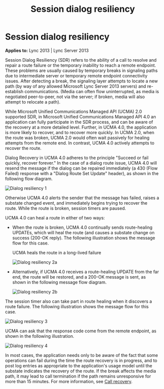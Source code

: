 ﻿---
title: Session dialog resiliency
TOCTitle: Session dialog resiliency
ms:assetid: 20d6e2ea-0d2b-46ef-a35e-7ce77dc282fd
ms:mtpsurl: https://msdn.microsoft.com/library/Dn465939(v=office.15)
ms:contentKeyID: 57102433
ms.date: 07/25/2014
mtps_version: v=office.15
---

# Session dialog resiliency


**Applies to:** Lync 2013 | Lync Server 2013

Session Dialog Resiliency (SDR) refers to the ability of a call to resolve and repair a route failure or the temporary inability to reach a remote endpoint. These problems are usually caused by temporary breaks in signaling paths due to intermediate server or temporary remote endpoint connectivity issues. After detecting a break, the signaling layer attempts to locate a new path (by way of any allowed Microsoft Lync Server 2013 servers) and re-establish communications. (Media can often flow uninterrupted, as media is negotiated peer-to-peer, not via the server; if broken, media will also attempt to relocate a path).

While Microsoft Unified Communications Managed API (UCMA) 2.0 supported SDR, in Microsoft Unified Communications Managed API 4.0 an application can fully participate in the SDR process, and can be aware of the recovery at a more detailed level. Further, in UCMA 4.0, the application is more likely to recover, and to recover more quickly. In UCMA 2.0, when the route was broken, UCMA 2.0 would often wait passively for healing attempts from the remote end. In contrast, UCMA 4.0 actively attempts to recover the route.

Dialog Recovery in UCMA 4.0 adheres to the principle "Succeed or fail quickly, recover forever." In the case of a dialog route issue, UCMA 4.0 will resend the message if the dialog can be repaired immediately (a 430 (Flow Failed) response with a "Dialog Route Set Update" header), as shown in the following flow diagram.

![Dialog resiliency 1](images/Dn465939.UCMA-DialogResiliency1(Office.15).jpg "Dialog resiliency 1")

Otherwise UCMA 4.0 alerts the sender that the message has failed, raises a substate changed event, and immediately begins trying to recover the route. While the route is broken, session timers are paused.

UCMA 4.0 can heal a route in either of two ways:

  - When the route is broken, UCMA 4.0 continually sends route-healing UPDATEs, which will heal the route (and causes a substate change on success (200-OK reply). The following illustration shows the message flow for this case.
    
    UCMA heals the route in a long-lived failure
    
      
    ![Dialog resiliency 2a](images/Dn465939.UCMA-DialogResiliency2a(Office.15).jpg "Dialog resiliency 2a")

  - Alternatively, if UCMA 4.0 receives a route-healing UPDATE from the far end, the route will be restored, and a 200-OK message is sent, as shown in the following message flow diagram.
    
    ![Dialog resiliency 2b](images/Dn465939.UCMA-DialogResiliency2b(Office.15).jpg "Dialog resiliency 2b")

The session timer also can take part in route healing when it discovers a route failure. The following illustration shows the message flow for this case.

![Dialog resiliency 3](images/Dn465939.UCMA-DialogResiliency3(Office.15).jpg "Dialog resiliency 3")

UCMA can ask that the response code come from the remote endpoint, as shown in the following illustration.

![Dialog resiliency 4](images/Dn465939.UCMA-DialogResiliency4(Office.15).jpg "Dialog resiliency 4")

In most cases, the application needs only to be aware of the fact that some operations can fail during the time the route recovery is in progress, and to post log entries as appropriate to the application's usage model until the substate indicates the recovery of the route. If the break affects the media path, it may lead to call termination if the path remains unresponsive for more than 15 minutes. For more information, see [Call recovery](call-recovery.md).

